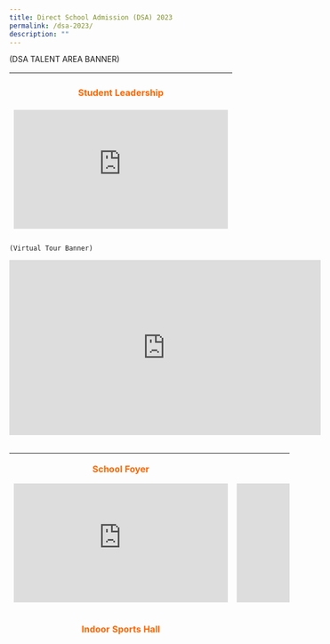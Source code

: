 ```yaml
---
title: Direct School Admission (DSA) 2023
permalink: /dsa-2023/
description: ""
---
```

(DSA TALENT AREA BANNER)


<table width="302" style="height: 293px;">
<tbody>
<tr>
<td style="width: 293.333px; text-align: center;">
<h4><span style="color: #ff6600;"><strong>Student Leadership</strong></span></h4>
<p><span style="color: #ff6600;"><strong><iframe allowfullscreen="allowfullscreen" frameborder="0" height="214" width="385" src="https://www.youtube.com/embed/18PJOpt-bxk" title="YouTube video player"></iframe></strong></span></p>
</td>
</tr>
<tr>
<td style="width: 293.333px; text-align: center;">
<h4><span style="color: #ff6600;"><strong>Basketball</strong></span></h4>
<p><span style="color: #ff6600;"><strong><iframe allowfullscreen="allowfullscreen" frameborder="0" height="214" width="385" src="https://www.youtube.com/embed/pzEQJ0he4TM" title="YouTube video player"></iframe></strong></span></p>
</td>
</tr>
<tr>
<td style="width: 293.333px; text-align: center;">
<h4><span style="color: #ff6600;"><strong>Malay Dance</strong></span></h4>
<p><span style="color: #ff6600;"><strong><iframe allowfullscreen="allowfullscreen" frameborder="0" height="214" width="385" src="https://www.youtube.com/embed/VVhZRpTNxN0" title="YouTube video player"></iframe></strong></span></p>
</td>
</tr>
<tr>
<td style="width: 293.333px; text-align: center;">
<h4><span style="color: #ff6600;"><strong>Badminton</strong></span></h4>
<p><span style="color: #ff6600;"><strong><iframe allowfullscreen="allowfullscreen" frameborder="0" height="214" width="385" src="https://www.youtube.com/embed/VDS5KNyGbaI" title="YouTube video player"></iframe></strong></span></p>
</td>
</tr>
</tbody>
</table>

	
	(Virtual Tour Banner)
	
<iframe allowfullscreen="" allow="accelerometer; autoplay; clipboard-write; encrypted-media; gyroscope; picture-in-picture; web-share" frameborder="0" title="YouTube video player" src="https://www.youtube.com/embed/C4eeYHPCv2A" height="315" width="560"></iframe><table width="302">
<tbody>
	
</tbody></table><table width="514" style="height: 328px;">
<tbody>
<tr>
<td style="width: 250px; text-align: center;">
<p><strong><span style="color: #ff6600;">School Foyer</span></strong></p>
<p><span style="color: #ff6600;"><iframe allowfullscreen="allowfullscreen" frameborder="0" height="214" width="385" src="https://www.youtube.com/embed/B-iEMWrx1EA" class="ive_eobj_left"></iframe></span></p>
</td>
<td style="width: 250px; text-align: center;">
<p><strong><span style="color: #ff6600;">Mural Painting</span></strong></p>
<p><iframe allowfullscreen="allowfullscreen" frameborder="0" height="214" width="385" src="https://www.youtube.com/embed/OmIjS2FfwiQ" class="ive_eobj_right"></iframe></p>
</td>
</tr>
<tr>
<td style="width: 250px; text-align: center;">
<p><strong><span style="color: #ff6600;">Indoor Sports Hall</span></strong></p>
<p><iframe allowfullscreen="allowfullscreen" frameborder="0" height="214" width="385" src="https://www.youtube.com/embed/JdLCGbwGErQ"></iframe></p>
</td>
<td style="width: 250px; text-align: center;">
<p><strong><span style="color: #ff6600;">Library</span></strong></p>
<p><span style="color: #ff6600;"><iframe allowfullscreen="allowfullscreen" frameborder="0" height="214" width="385" src="https://www.youtube.com/embed/fViWbR0oyyQ" class="ive_eobj_right"></iframe></span></p>
</td>
</tr>
<tr>
<td style="width: 250px; text-align: center;">
<p><strong><span style="color: #ff6600;">School Hall</span></strong></p>
<p><span style="color: #ff6600;"><iframe allowfullscreen="allowfullscreen" frameborder="0" height="214" width="385" src="https://www.youtube.com/embed/uyDHfg9Pa6s"></iframe></span></p>
</td>
<td style="width: 250px; text-align: center;">
<p><strong><span style="color: #ff6600;">Heritage Room</span></strong></p>
<p><span style="color: #ff6600;"><iframe allowfullscreen="allowfullscreen" frameborder="0" height="214" width="385" src="https://www.youtube.com/embed/CjBqsFbhyEI" class="ive_eobj_right"></iframe></span></p>
</td>
</tr>
<tr>
<td style="width: 250px; text-align: center;">
<p><strong><span style="color: #ff6600;">Heritage Corridor</span></strong></p>
<p><iframe allowfullscreen="allowfullscreen" frameborder="0" height="214" width="385" src="https://www.youtube.com/embed/wvTeLWNsXto" class="ive_eobj_left"></iframe></p>
</td>
<td style="width: 250px; text-align: center;">
<p><strong><span style="color: #ff6600;">Music Centre</span></strong></p>
<p><span style="color: #ff6600;"><iframe allowfullscreen="allowfullscreen" frameborder="0" height="214" width="385" src="https://www.youtube.com/embed/RHctoVDm7HI" class="ive_eobj_right"></iframe></span></p>
</td>
</tr>
<tr>
<td style="width: 250px; text-align: center;">
<p><strong><span style="color: #ff6600;">Poem Wall</span></strong></p>
<p><span style="color: #ff6600;"><iframe allowfullscreen="allowfullscreen" frameborder="0" height="214" width="385" src="https://www.youtube.com/embed/eOoVCX47Dlc"></iframe></span></p>
</td>
<td style="width: 250px; text-align: center;">
<p><strong><span style="color: #ff6600;">Broadcasting Room</span></strong></p>
<p><span style="color: #ff6600;"><iframe allowfullscreen="allowfullscreen" frameborder="0" height="214" width="385" src="https://www.youtube.com/embed/RYvKuRrg_gk" class="ive_eobj_right"></iframe></span></p>
</td>
</tr>
<tr>
<td style="width: 250px; text-align: center;">
<p><strong><span style="color: #ff6600;">Canteen</span></strong></p>
<p><span style="color: #ff6600;"><iframe allowfullscreen="allowfullscreen" frameborder="0" height="214" width="385" src="https://www.youtube.com/embed/wdLs2bsvtRQ" class="ive_eobj_left"></iframe></span></p>
</td>
<td style="width: 250px; text-align: center;">
<p><strong><span style="color: #ff6600;">Field</span></strong></p>
<p><span style="color: #ff6600;"><iframe allowfullscreen="allowfullscreen" frameborder="0" height="214" width="385" src="https://www.youtube.com/embed/KfXUc8oNk6o" class="ive_eobj_right"></iframe></span></p>
</td>
</tr>
</tbody>
</table>